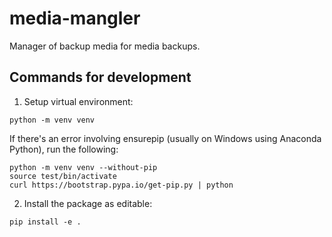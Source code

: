 media-mangler
=============

Manager of backup media for media backups.

Commands for development
------------------------

1. Setup virtual environment:
```
python -m venv venv
```

If there's an error involving ensurepip (usually on Windows using Anaconda Python), run the following:
```
python -m venv venv --without-pip
source test/bin/activate
curl https://bootstrap.pypa.io/get-pip.py | python
```

2. Install the package as editable:
```
pip install -e .
```

